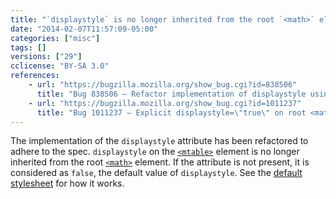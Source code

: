 ```yaml
---
title: "`displaystyle` is no longer inherited from the root `<math>` element"
date: "2014-02-07T11:57:09-05:00"
categories: ["misc"]
tags: []
versions: ["29"]
cclicense: "BY-SA 3.0"
references:
    - url: "https://bugzilla.mozilla.org/show_bug.cgi?id=838506"
      title: "Bug 838506 – Refactor implementation of displaystyle using a -moz-display-style property"
    - url: "https://bugzilla.mozilla.org/show_bug.cgi?id=1011237"
      title: "Bug 1011237 – Explicit displaystyle=\"true\" on root <math> element is not inherited"
---
```

The implementation of the `displaystyle` attribute has been refactored to adhere to the spec. `displaystyle` on the [`<mtable>`](https://developer.mozilla.org/en-US/docs/Web/MathML/Element/mtable) element is no longer inherited from the root [`<math>`](https://developer.mozilla.org/en-US/docs/Web/MathML/Element/math) element. If the attribute is not present, it is considered as `false`, the default value of `displaystyle`. See the [default stylesheet](http://dxr.mozilla.org/mozilla-release/source/layout/mathml/mathml.css) for how it works.
